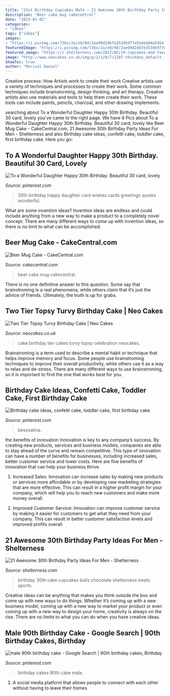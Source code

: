 ```yaml
---
title: "21st Birthday Cupcakes Male ~ 21 Awesome 30th Birthday Party Ideas For Men"
description: "Beer cake mug cakecentral"
date: "2023-01-02"
categories:
- "ideas"
tags: ["ideas"]
images:
- "https://i.pinimg.com/736x/2a/e9/9d/2ae99d2db7e353db977e91ebdd4a5454.jpg"
featuredImage: "https://i.pinimg.com/736x/2a/e9/9d/2ae99d2db7e353db977e91ebdd4a5454.jpg"
featured_image: "https://i.shelterness.com/2017/02/19-cupcakes-and-favorite-beer-instead-of-a-birthday-cake.jpg"
image: "http://www.neocakes.co.uk/img/p/1/1/0/7/1107-thickbox_default.jpg"
ShowToc: true
author: "Marisol Daniel"
---
```



Creative process: How Artists work to create their work
Creative artists use a variety of techniques and processes to create their work. Some common techniques include brainstorming, design thinking, and art therapy. Creative artists also use materials and tools to help them create their work. These tools can include paints, pencils, charcoal, and other drawing implements.

	

		
searching about To a Wonderful Daughter Happy 30th Birthday. Beautiful 30 card, lovely you've came to the right page. We have 6 Pics about To a Wonderful Daughter Happy 30th Birthday. Beautiful 30 card, lovely like Beer Mug Cake - CakeCentral.com, 21 Awesome 30th Birthday Party Ideas For Men - Shelterness and also Birthday cake ideas, confetti cake, toddler cake, first birthday cake. Here you go:
		
    
## To A Wonderful Daughter Happy 30th Birthday. Beautiful 30 Card, Lovely

<img loading=lazy src="https://i.pinimg.com/736x/2a/e9/9d/2ae99d2db7e353db977e91ebdd4a5454.jpg" onerror="this.onerror=null;this.src='https://tse1.mm.bing.net/th?id=OIP.OTpibIHZCB8SykLmU0RM9AHaKV&amp;pid=15.1';" alt="To a Wonderful Daughter Happy 30th Birthday. Beautiful 30 card, lovely">

_Source: pinterest.com_

>30th birthday happy daughter card wishes cards greetings quotes wonderful. 

	

What are some invention ideas?
Invention ideas are endless and could include anything from a new way to make a product to a completely novel concept. There are many different ways to come up with invention ideas, so there is no limit to what can be accomplished.

    
## Beer Mug Cake - CakeCentral.com

<img loading=lazy src="http://cdn001.cakecentral.com/gallery/2016/03/900_beer-mug-cake-934992J8UnG.jpeg" onerror="this.onerror=null;this.src='https://tse2.mm.bing.net/th?id=OIP.UWv3F2nd3ZwrMyyR2Xo3ywHaJ4&amp;pid=15.1';" alt="Beer Mug Cake - CakeCentral.com">

_Source: cakecentral.com_

>beer cake mug cakecentral. 

	

There is no one definitive answer to this question. Some say that brainstroming is a real phenomena, while others claim that it’s just the advice of friends. Ultimately, the truth is up for grabs.

    
## Two Tier Topsy Turvy Birthday Cake | Neo Cakes

<img loading=lazy src="http://www.neocakes.co.uk/img/p/1/1/0/7/1107-thickbox_default.jpg" onerror="this.onerror=null;this.src='https://tse1.mm.bing.net/th?id=OIP.XwKrRlXdQ9m1da8776Tr_gHaHa&amp;pid=15.1';" alt="Two Tier Topsy Turvy Birthday Cake | Neo Cakes">

_Source: neocakes.co.uk_

>cake birthday tier cakes turvy topsy celebration neocakes. 

	

Brainstroming is a term used to describe a mental habit or technique that helps improve memory and focus. Some people use brainstroming techniques to improve their overall productivity, while others use it as a way to relax and de-stress. There are many different ways to use brainstroming, so it is important to find the one that works best for you.

    
## Birthday Cake Ideas, Confetti Cake, Toddler Cake, First Birthday Cake

<img loading=lazy src="https://i.pinimg.com/736x/b8/aa/a9/b8aaa9fbe6826b061a04c40e1f4b3960.jpg" onerror="this.onerror=null;this.src='https://tse1.mm.bing.net/th?id=OIP.vslYvHrtEN0wKR8l9BoSvQHaJ3&amp;pid=15.1';" alt="Birthday cake ideas, confetti cake, toddler cake, first birthday cake">

_Source: pinterest.com_

>besosalina. 

	

the benefits of innovation
Innovation is key to any company’s success. By creating new products, services and business models, companies are able to stay ahead of the curve and remain competitive. This type of innovation can have a number of benefits for businesses, including increased sales, better customer service and lower costs. Here are five benefits of innovation that can help your business thrive.
1. Increased Sales: Innovation can increase sales by making new products or services more affordable or by developing new marketing strategies that are more effective. This can result in a higher profit margin for your company, which will help you to reach new customers and make more money overall.

2. Improved Customer Service: Innovation can improve customer service by making it easier for customers to get what they need from your company. This can result in better customer satisfaction levels and improved profits overall.


    
## 21 Awesome 30th Birthday Party Ideas For Men - Shelterness

<img loading=lazy src="https://i.shelterness.com/2017/02/19-cupcakes-and-favorite-beer-instead-of-a-birthday-cake.jpg" onerror="this.onerror=null;this.src='https://tse3.mm.bing.net/th?id=OIP.J8x-agjspB3_SHws4XPtYwHaKf&amp;pid=15.1';" alt="21 Awesome 30th Birthday Party Ideas For Men - Shelterness">

_Source: shelterness.com_

>birthday 30th cake cupcakes balls chocolate shelterness treats sports. 

	

Creative ideas can be anything that makes you think outside the box and come up with new ways to do things. Whether it’s coming up with a new business model, coming up with a new way to market your product or even coming up with a new way to design your home, creativity is always on the rise. There are no limits to what you can do when you have creative ideas.

    
## Male 90th Birthday Cake - Google Search | 90th Birthday Cakes, Birthday

<img loading=lazy src="https://i.pinimg.com/736x/19/63/57/1963572b9d800e0fb6ae845bbbcb80c0--blue-birthday-cakes--birthday.jpg" onerror="this.onerror=null;this.src='https://tse3.mm.bing.net/th?id=OIP.1gZ_fzjvg8gzaqLpane3BQHaJ5&amp;pid=15.1';" alt="male 90th birthday cake - Google Search | 90th birthday cakes, Birthday">

_Source: pinterest.com_

>birthday cakes 90th cake male. 

	

1. A social media platform that allows people to connect with each other without having to leave their homes 

